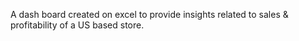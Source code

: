 A dash board created on excel to provide insights related to sales & profitability of a US based store.
